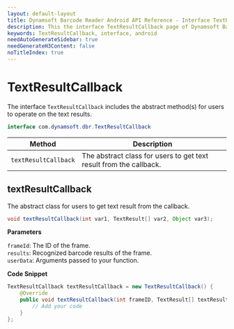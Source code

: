 ```yaml
---
layout: default-layout
title: Dynamsoft Barcode Reader Android API Reference - Interface TextResultCallback
description: This the interface TextResultCallback page of Dynamsoft Barcode Reader for Android SDK.
keywords: TextResultCallback, interface, android
needAutoGenerateSidebar: true
needGenerateH3Content: false
noTitleIndex: true
---
```


# TextResultCallback

The interface `TextResultCallback` includes the abstract method(s) for users to operate on the text results.

```java
interface com.dynamsoft.dbr.TextResultCallback
```

| Method | Description |
| ------ | ----------- |
| `textResultCallback` | The abstract class for users to get text result from the callback. |

## textResultCallback

The abstract class for users to get text result from the callback.

```java
void textResultCallback(int var1, TextResult[] var2, Object var3);
```

**Parameters**

`frameId`: The ID of the frame.  
`results`: Recognized barcode results of the frame.  
`userData`: Arguments passed to your function.

**Code Snippet**

```java
TextResultCallback textResultCallback = new TextResultCallback() {
    @Override
    public void textResultCallback(int frameID, TextResult[] textResults, Object userdate) {
        // Add your code
    }
};
```
